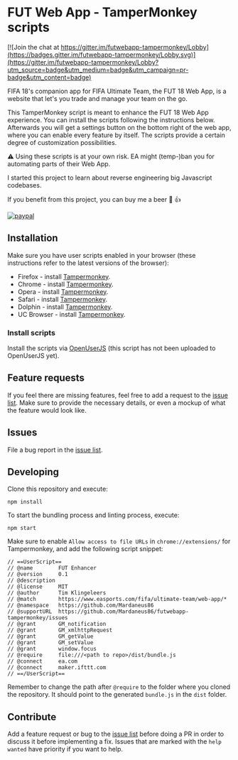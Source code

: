 # FUT Web App - TamperMonkey scripts

[![Join the chat at https://gitter.im/futwebapp-tampermonkey/Lobby](https://badges.gitter.im/futwebapp-tampermonkey/Lobby.svg)](https://gitter.im/futwebapp-tampermonkey/Lobby?utm_source=badge&utm_medium=badge&utm_campaign=pr-badge&utm_content=badge)

FIFA 18's companion app for FIFA Ultimate Team, the FUT 18 Web App, is a website that let's you trade and manage your team on the go.

This TamperMonkey script is meant to enhance the FUT 18 Web App experience. You can install the scripts following the instructions below. Afterwards you will get a settings button on the bottom right of the web app, where you can enable every feature by itself. The scripts provide a certain degree of customization possibilities.

:warning: Using these scripts is at your own risk. EA might (temp-)ban you for automating parts of their Web App.

I started this project to learn about reverse engineering big Javascript codebases.

If you benefit from this project, you can buy me a beer :beers: :+1:

[![paypal](https://www.paypalobjects.com/en_US/i/btn/btn_donateCC_LG.gif)](https://www.paypal.com/cgi-bin/webscr?cmd=_s-xclick&hosted_button_id=VTXU8XUY8JS94)

## Installation

Make sure you have user scripts enabled in your browser (these instructions refer to the latest versions of the browser):

* Firefox - install [Tampermonkey](https://tampermonkey.net/?ext=dhdg&browser=firefox).
* Chrome - install [Tampermonkey](https://tampermonkey.net/?ext=dhdg&browser=chrome).
* Opera - install [Tampermonkey](https://tampermonkey.net/?ext=dhdg&browser=opera).
* Safari - install [Tampermonkey](https://tampermonkey.net/?ext=dhdg&browser=safari).
* Dolphin - install [Tampermonkey](https://tampermonkey.net/?ext=dhdg&browser=dolphin).
* UC Browser - install [Tampermonkey](https://tampermonkey.net/?ext=dhdg&browser=ucweb).

### Install scripts
Install the scripts via [OpenUserJS][install-script] (this script has not been uploaded to OpenUserJS yet).

## Feature requests
If you feel there are missing features, feel free to add a request to the [issue list][issue-list]. Make sure to provide the necessary details, or even a mockup of what the feature would look like.

## Issues
File a bug report in the [issue list][issue-list].

## Developing
Clone this repository and execute:
```
npm install
```

To start the bundling process and linting process, execute:
```
npm start
```

Make sure to enable `Allow access to file URLs` in `chrome://extensions/` for Tampermonkey, and add the following script snippet:
```
// ==UserScript==
// @name        FUT Enhancer
// @version     0.1
// @description
// @license     MIT
// @author      Tim Klingeleers
// @match       https://www.easports.com/fifa/ultimate-team/web-app/*
// @namespace   https://github.com/Mardaneus86
// @supportURL  https://github.com/Mardaneus86/futwebapp-tampermonkey/issues
// @grant       GM_notification
// @grant       GM_xmlhttpRequest
// @grant       GM_getValue
// @grant       GM_setValue
// @grant       window.focus
// @require     file:///<path to repo>/dist/bundle.js
// @connect     ea.com
// @connect     maker.ifttt.com
// ==/UserScript==
```

Remember to change the path after `@require` to the folder where you cloned the repository. It should point to the generated `bundle.js` in the `dist` folder.

## Contribute
Add a feature request or bug to the [issue list][issue-list] before doing a PR in order to discuss it before implementing a fix. Issues that are marked with the `help wanted` have priority if you want to help.

[issue-list]: https://github.com/Mardaneus86/futwebapp-tampermonkey/issues
[install-script]: https://openuserjs.org/install/Mardaneus86/FUT_Enhancer.user.js
